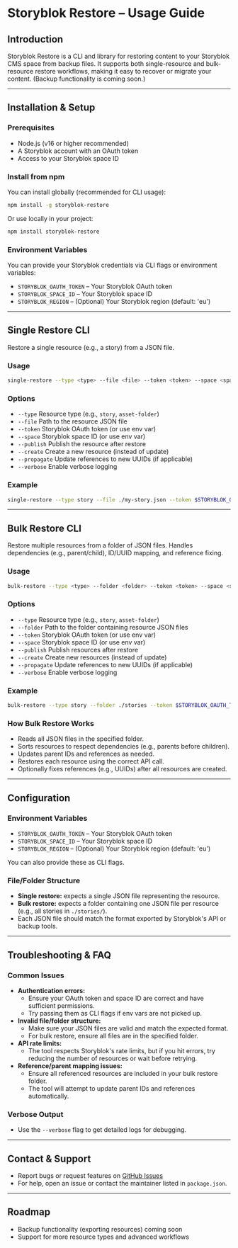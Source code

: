 # Storyblok Restore – Usage Guide

## Introduction
Storyblok Restore is a CLI and library for restoring content to your Storyblok CMS space from backup files. It supports both single-resource and bulk-resource restore workflows, making it easy to recover or migrate your content. (Backup functionality is coming soon.)

---

## Installation & Setup

### Prerequisites
- Node.js (v16 or higher recommended)
- A Storyblok account with an OAuth token
- Access to your Storyblok space ID

### Install from npm
You can install globally (recommended for CLI usage):

```sh
npm install -g storyblok-restore
```

Or use locally in your project:

```sh
npm install storyblok-restore
```

### Environment Variables
You can provide your Storyblok credentials via CLI flags or environment variables:
- `STORYBLOK_OAUTH_TOKEN` – Your Storyblok OAuth token
- `STORYBLOK_SPACE_ID` – Your Storyblok space ID
- `STORYBLOK_REGION` – (Optional) Your Storyblok region (default: 'eu')

---

## Single Restore CLI
Restore a single resource (e.g., a story) from a JSON file.

### Usage
```sh
single-restore --type <type> --file <file> --token <token> --space <space_id> [options]
```

### Options
- `--type`      Resource type (e.g., `story`, `asset-folder`)
- `--file`      Path to the resource JSON file
- `--token`     Storyblok OAuth token (or use env var)
- `--space`     Storyblok space ID (or use env var)
- `--publish`   Publish the resource after restore
- `--create`    Create a new resource (instead of update)
- `--propagate` Update references to new UUIDs (if applicable)
- `--verbose`   Enable verbose logging

### Example
```sh
single-restore --type story --file ./my-story.json --token $STORYBLOK_OAUTH_TOKEN --space $STORYBLOK_SPACE_ID --publish --create
```

---

## Bulk Restore CLI
Restore multiple resources from a folder of JSON files. Handles dependencies (e.g., parent/child), ID/UUID mapping, and reference fixing.

### Usage
```sh
bulk-restore --type <type> --folder <folder> --token <token> --space <space_id> [options]
```

### Options
- `--type`      Resource type (e.g., `story`, `asset-folder`)
- `--folder`    Path to the folder containing resource JSON files
- `--token`     Storyblok OAuth token (or use env var)
- `--space`     Storyblok space ID (or use env var)
- `--publish`   Publish resources after restore
- `--create`    Create new resources (instead of update)
- `--propagate` Update references to new UUIDs (if applicable)
- `--verbose`   Enable verbose logging

### Example
```sh
bulk-restore --type story --folder ./stories --token $STORYBLOK_OAUTH_TOKEN --space $STORYBLOK_SPACE_ID --publish --create
```

### How Bulk Restore Works
- Reads all JSON files in the specified folder.
- Sorts resources to respect dependencies (e.g., parents before children).
- Updates parent IDs and references as needed.
- Restores each resource using the correct API call.
- Optionally fixes references (e.g., UUIDs) after all resources are created.

---

## Configuration

### Environment Variables
- `STORYBLOK_OAUTH_TOKEN` – Your Storyblok OAuth token
- `STORYBLOK_SPACE_ID` – Your Storyblok space ID
- `STORYBLOK_REGION` – (Optional) Your Storyblok region (default: 'eu')

You can also provide these as CLI flags.

### File/Folder Structure
- **Single restore:** expects a single JSON file representing the resource.
- **Bulk restore:** expects a folder containing one JSON file per resource (e.g., all stories in `./stories/`).
- Each JSON file should match the format exported by Storyblok's API or backup tools.

---

## Troubleshooting & FAQ

### Common Issues
- **Authentication errors:**
  - Ensure your OAuth token and space ID are correct and have sufficient permissions.
  - Try passing them as CLI flags if env vars are not picked up.
- **Invalid file/folder structure:**
  - Make sure your JSON files are valid and match the expected format.
  - For bulk restore, ensure all files are in the specified folder.
- **API rate limits:**
  - The tool respects Storyblok's rate limits, but if you hit errors, try reducing the number of resources or wait before retrying.
- **Reference/parent mapping issues:**
  - Ensure all referenced resources are included in your bulk restore folder.
  - The tool will attempt to update parent IDs and references automatically.

### Verbose Output
- Use the `--verbose` flag to get detailed logs for debugging.

---

## Contact & Support
- Report bugs or request features on [GitHub Issues](https://github.com/your-org/storyblok-restore/issues)
- For help, open an issue or contact the maintainer listed in `package.json`.

---

## Roadmap
- Backup functionality (exporting resources) coming soon
- Support for more resource types and advanced workflows
